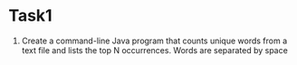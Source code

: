 # Task1
1) Create a command-line Java program that counts unique words from a text file and lists the top N occurrences. Words are separated by space 
